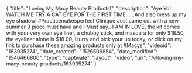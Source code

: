 {
    "title": "Loving My Macy Beauty Products!",
    "description": "Aye Yo! WATCH ME TRY A CAT EYE FOR THE FIRST TIME......And also mess up my eye shadow! #Practicemakesperfect Clinique Just came out with a new summer 3 piece must have and I Must say.. I AM IN LOVE, the kit comes with your very own eye liner, a chubby stick, and mascara for only $18.50, the eyeliner alone is $18.00, Hurry and pick your up today, or click on my link to purchase these amazing products only at #Macys",
    "videoid": "163935274",
    "date_created": "1526509854",
    "date_modified": "1546466800",
    "type": "captivate",
    "layout": "video",
    "url": "\/v\/loving-my-macy-beauty-products\/163935274"
}